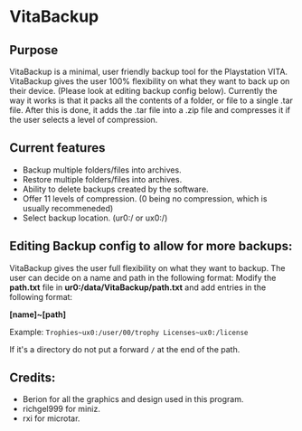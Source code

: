 # VitaBackup

Purpose
--------------------------------------------------------------------------------
VitaBackup is a minimal, user friendly backup tool for the Playstation VITA. VitaBackup gives the user 100% flexibility on what they want to back up on their device. (Please look at editing backup config below). Currently the way it works is that it packs all the contents of a folder, or file to a single .tar file. After this is done, it adds the .tar file into a .zip file and compresses it if the user selects a level of compression. 

Current features
--------------------------------------------------------------------------------
- Backup multiple folders/files into archives.
- Restore multiple folders/files into archives.
- Ability to delete backups created by the software.
- Offer 11 levels of compression. (0 being no compression, which is usually recommeneded)
- Select backup location. (ur0:/ or ux0:/)

Editing Backup config to allow for more backups:
--------------------------------------------------------------------------------
VitaBackup gives the user full flexibility on what they want to backup. The user can decide on a name and path in the following format:
Modify the **path.txt** file in **ur0:/data/VitaBackup/path.txt** and add entries in the following format:

**[name]~[path]**

Example:
`Trophies~ux0:/user/00/trophy
Licenses~ux0:/license`

If it's a directory do not put a forward `/` at the end of the path.

Credits:
--------------------------------------------------------------------------------

- Berion for all the graphics and design used in this program.
- richgel999 for miniz.
- rxi for microtar.
